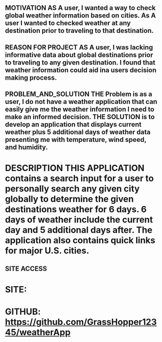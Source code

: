 ## MOTIVATION AS A user, I wanted a way to check global weather information based on cities. As A user I wanted to checked weather at any destination prior to traveling to that destination.

## REASON FOR PROJECT AS A user, I was lacking informative data about global destinations prior to traveling to any given destination. I found that weather information could aid ina users decision making process.
## PROBLEM_AND_SOLUTION THE Problem is as a user, I do not have a weather application that can easily give me the weather information I need to make an informed decision. THE SOLUTION is to develop an application that displays current weather plus 5 additional days of weather data presenting me with temperature, wind speed, and humidity.

# DESCRIPTION THIS APPLICATION contains a search input for a user to personally search any given city globally to determine the given destinations weather for 6 days. 6 days of weather include the current day and 5 additional days after. The application also contains quick links for major U.S. cities.

## SITE ACCESS

# SITE: 

# GITHUB: https://github.com/GrassHopper12345/weatherApp 